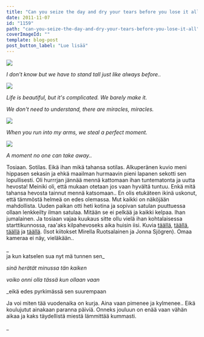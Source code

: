```yaml
---
title: "Can you seize the day and dry your tears before you lose it all?"
date: 2011-11-07
id: "1159"
path: "can-you-seize-the-day-and-dry-your-tears-before-you-lose-it-all"
coverImageId: ""
template: blog-post
post_button_label: "Lue lisää"
---
```


[![](/images/a3.jpg)](http://1.bp.blogspot.com/-3_R61LiF1mA/Trb3D3nVeiI/AAAAAAAAAH8/nmlv3O_2PfA/s1600/a3.jpg)

_I don't know but we have to stand tall just like always before.._

[![](/images/a1.jpg)](http://1.bp.blogspot.com/-okm92fNyq4o/Trb3AVVTbVI/AAAAAAAAAHs/GmlEC1MVufI/s1600/a1.jpg)

_Life is beautiful, but it's complicated. We barely make it._

_We don't need to understand, there are miracles, miracles._

[![](/images/a2.jpg)](http://1.bp.blogspot.com/-E126cPsKc58/Trb3CKHxQqI/AAAAAAAAAH0/7RZYj2_wQtY/s1600/a2.jpg)

_When you run into my arms, we steal a perfect moment._

[![](/images/tui.jpg)](http://4.bp.blogspot.com/-kTdGHbliCwk/TrbgGnmV80I/AAAAAAAAAHk/CnVqGRFhvjw/s1600/tui.jpg)

_A moment no one can take away.._

Tosiaan. Sotilas. Eikä ihan mikä tahansa sotilas. Alkuperänen kuvio meni hippasen sekasin ja ehkä maailman hurmaavin pieni lapanen sekotti sen lopullisesti. Oli hurrrjan jännää mennä kattomaan ihan tuntematonta ja uutta hevosta! Meiniki oli, että mukaan otetaan jos vaan hyvältä tuntuu. Enkä mitä tahansa hevosta tainnut mennä katsomaan.. En olis etukäteen ikinä uskonut, että tämmöstä helmeä on edes olemassa. Mut kaikki on näköjään mahdollista. Uuden paikan otti heti kotina ja sopivan satulan puuttuessa ollaan lenkkeilty ilman satulaa. Mitään se ei pelkää ja kaikki kelpaa. Ihan jumalainen. Ja tosiaan vajaa kuukaus sitte ollu vielä ihan kohtalaisessa starttikunnossa, raa'aks kilpahevoseks aika huisin iisi. Kuvia [täällä](http://hertjekker.net/kuvia/mataroja/291011/), [täällä](http://hertjekker.net/kuvia/mataroja/301011/), [täällä](http://hertjekker.otukset.fi/kuvat/2011/Tallit%20ja%20hevoset/Unknown%20Soldier%2029-30.10./) ja [täällä](http://maisaw.otukset.fi/kuvat/2011/Tallit+ja+hevoset/Unknown+Soldier/27.10.2011/). (Isot kiitokset Mirella Ruotsalainen ja Jonna Sjögren). Omaa kameraa ei näy, vieläkään..

_  
ja kun katselen sua nyt mä tunnen sen_

_sinä herätät minussa tän kaiken_

_voiko onni olla tässä kun ollaan vaan_

\_eikä edes pyrkimässä sen suurempaan

Ja voi miten tää vuodenaika on kurja. Aina vaan pimenee ja kylmenee.. Eikä koulujutut ainakaan paranna päiviä. Onneks jouluun on enää vaan vähän aikaa ja kaks täydellistä miestä lämmittää kummasti.

\_
